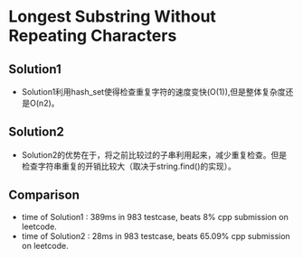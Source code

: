 # Longest Substring Without Repeating Characters

## Solution1

* Solution1利用hash_set使得检查重复字符的速度变快(O(1)),但是整体复杂度还是O(n2)。

## Solution2

* Solution2的优势在于，将之前比较过的子串利用起来，减少重复检查。但是检查字符串重复的开销比较大（取决于string.find()的实现）。

## Comparison

* time of Solution1 : 389ms in 983 testcase, beats 8% cpp submission on leetcode.
* time of Solution2 : 28ms in 983 testcase, beats 65.09% cpp submission on leetcode.


